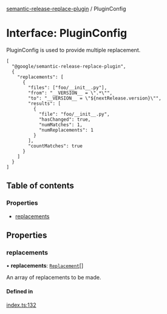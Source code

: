 [semantic-release-replace-plugin](../README.md) / PluginConfig

# Interface: PluginConfig

PluginConfig is used to provide multiple replacement.

```
[
  "@google/semantic-release-replace-plugin",
  {
    "replacements": [
      {
        "files": ["foo/__init__.py"],
        "from": "__VERSION__ = \".*\"",
        "to": "__VERSION__ = \"${nextRelease.version}\"",
        "results": [
          {
            "file": "foo/__init__.py",
            "hasChanged": true,
            "numMatches": 1,
            "numReplacements": 1
          }
        ],
        "countMatches": true
      }
    ]
  }
]
```

## Table of contents

### Properties

- [replacements](PluginConfig.md#replacements)

## Properties

### replacements

• **replacements**: [`Replacement`](Replacement.md)[]

An array of replacements to be made.

#### Defined in

[index.ts:132](https://github.com/centralnicgroup-opensource/rtldev-middleware-semantic-release-replace-plugin/blob/a97b3c9/src/index.ts#L132)
